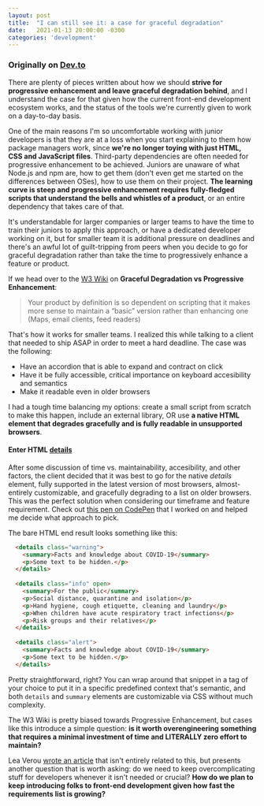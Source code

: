 ```yaml
---
layout: post
title:  "I can still see it: a case for graceful degradation"
date:   2021-01-13 20:00:00 -0300
categories: 'development'
---
```


### Originally on [Dev.to](https://dev.to/nicolasjengler/i-can-still-see-it-a-case-for-graceful-degradation-5ef1)

There are plenty of pieces written about how we should **strive for progressive enhancement and leave graceful degradation behind**, and I understand the case for that given how the current front-end development ecosystem works, and the status of the tools we're currently given to work on a day-to-day basis. 

One of the main reasons I'm so uncomfortable working with junior developers is that they are at a loss when you start explaining to them how package managers work, since **we're no longer toying with just HTML, CSS and JavaScript files**. Third-party dependencies are often needed for progressive enhancement to be achieved. Juniors are unaware of what Node.js and npm are, how to get them (don't even get me started on the differences between OSes), how to use them on their project. **The learning curve is steep and progressive enhancement requires fully-fledged scripts that understand the bells and whistles of a product**, or an entire dependency that takes care of that. 

It's understandable for larger companies or larger teams to have the time to train their juniors to apply this approach, or have a dedicated developer working on it, but for smaller team it is additional pressure on deadlines and there's an awful lot of guilt-tripping from peers when you decide to go for graceful degradation rather than take the time to progressively enhance a feature or product.

If we head over to the [W3 Wiki](https://www.w3.org/wiki/Graceful_degradation_versus_progressive_enhancement) on **Graceful Degradation vs Progressive Enhancement**: 

> Your product by definition is so dependent on scripting that it makes more sense to maintain a “basic” version rather than enhancing one (Maps, email clients, feed readers)

That's how it works for smaller teams. I realized this while talking to a client that needed to ship ASAP in order to meet a hard deadline. The case was the following:

* Have an accordion that is able to expand and contract on click
* Have it be fully accessible, critical importance on keyboard accesibility and semantics
* Make it readable even in older browsers

I had a tough time balancing my options: create a small script from scratch to make this happen, include an external library, OR use **a native HTML element that degrades gracefully and is fully readable in unsupported browsers**.

#### Enter HTML [details](https://developer.mozilla.org/en-US/docs/Web/HTML/Element/details)

After some discussion of time vs. maintainability, accesibility, and other factors, the client decided that it was best to go for the native _details_ element, fully supported in the latest version of most browsers, almost-entirely customizable, and gracefully degrading to a list on older browsers. This was the perfect solution when considering our timeframe and feature requirement. Check out [this pen on CodePen](https://codepen.io/nicolasjengler/pen/qBaMaVJ) that I worked on and helped me decide what approach to pick.

The bare HTML end result looks something like this:

```html
  <details class="warning">
    <summary>Facts and knowledge about COVID-19</summary>
    <p>Some text to be hidden.</p> 
  </details>
  
  <details class="info" open>
    <summary>For the public</summary>
    <p>Social distance, quarantine and isolation</p>
    <p>Hand hygiene, cough etiquette, cleaning and laundry</p>
    <p>When children have acute respiratory tract infections</p>
    <p>Risk groups and their relatives</p>
  </details>
  
  <details class="alert">
    <summary>Facts and knowledge about COVID-19</summary>
    <p>Some text to be hidden.</p> 
  </details>
```

Pretty straightforward, right? You can wrap around that snippet in a tag of your choice to put it in a specific predefined context that's semantic, and both `details` and `summary` elements are customizable via CSS without much complexity.

The W3 Wiki is pretty biased towards Progressive Enhancement, but cases like this introduce a simple question: **is it worth overengineering something that requires a minimal investment of time and LITERALLY zero effort to maintain?**

Lea Verou [wrote an article](https://lea.verou.me/2020/05/todays-javascript-from-an-outsiders-perspective/) that isn't entirely related to this, but presents another question that is worth asking: do we need to keep overcomplicating stuff for developers whenever it isn't needed or crucial? **How do we plan to keep introducing folks to front-end development given how fast the requirements list is growing?**